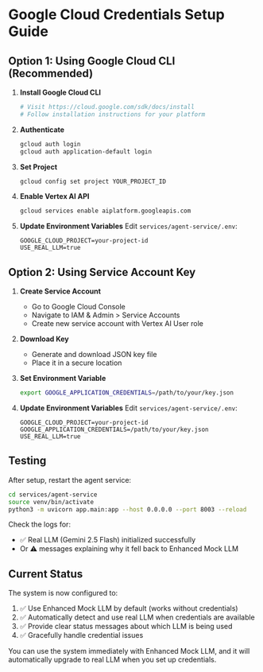 # Google Cloud Credentials Setup Guide

## Option 1: Using Google Cloud CLI (Recommended)

1. **Install Google Cloud CLI**
   ```bash
   # Visit https://cloud.google.com/sdk/docs/install
   # Follow installation instructions for your platform
   ```

2. **Authenticate**
   ```bash
   gcloud auth login
   gcloud auth application-default login
   ```

3. **Set Project**
   ```bash
   gcloud config set project YOUR_PROJECT_ID
   ```

4. **Enable Vertex AI API**
   ```bash
   gcloud services enable aiplatform.googleapis.com
   ```

5. **Update Environment Variables**
   Edit `services/agent-service/.env`:
   ```
   GOOGLE_CLOUD_PROJECT=your-project-id
   USE_REAL_LLM=true
   ```

## Option 2: Using Service Account Key

1. **Create Service Account**
   - Go to Google Cloud Console
   - Navigate to IAM & Admin > Service Accounts
   - Create new service account with Vertex AI User role

2. **Download Key**
   - Generate and download JSON key file
   - Place it in a secure location

3. **Set Environment Variable**
   ```bash
   export GOOGLE_APPLICATION_CREDENTIALS=/path/to/your/key.json
   ```

4. **Update Environment Variables**
   Edit `services/agent-service/.env`:
   ```
   GOOGLE_CLOUD_PROJECT=your-project-id
   GOOGLE_APPLICATION_CREDENTIALS=/path/to/your/key.json
   USE_REAL_LLM=true
   ```

## Testing

After setup, restart the agent service:
```bash
cd services/agent-service
source venv/bin/activate
python3 -m uvicorn app.main:app --host 0.0.0.0 --port 8003 --reload
```

Check the logs for:
- ✅ Real LLM (Gemini 2.5 Flash) initialized successfully
- Or ⚠️ messages explaining why it fell back to Enhanced Mock LLM

## Current Status

The system is now configured to:
1. ✅ Use Enhanced Mock LLM by default (works without credentials)
2. ✅ Automatically detect and use real LLM when credentials are available
3. ✅ Provide clear status messages about which LLM is being used
4. ✅ Gracefully handle credential issues

You can use the system immediately with Enhanced Mock LLM, and it will automatically upgrade to real LLM when you set up credentials. 